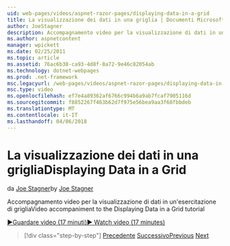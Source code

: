 ```yaml
---
uid: web-pages/videos/aspnet-razor-pages/displaying-data-in-a-grid
title: La visualizzazione dei dati in una griglia | Documenti Microsoft
author: JoeStagner
description: Accompagnamento video per la visualizzazione di dati in un'esercitazione di griglia
ms.author: aspnetcontent
manager: wpickett
ms.date: 02/25/2011
ms.topic: article
ms.assetid: 76ac6b38-ca93-4d8f-8a72-9e46c82054ab
ms.technology: dotnet-webpages
ms.prod: .net-framework
msc.legacyurl: /web-pages/videos/aspnet-razor-pages/displaying-data-in-a-grid
msc.type: video
ms.openlocfilehash: ef7e4a89362af6766c994b6a9ab7fcaf7905116d
ms.sourcegitcommit: f8852267f463b62d7f975e56bea9aa3f68fbbdeb
ms.translationtype: MT
ms.contentlocale: it-IT
ms.lasthandoff: 04/06/2018
---
```

<a name="displaying-data-in-a-grid"></a><span data-ttu-id="d75b3-103">La visualizzazione dei dati in una griglia</span><span class="sxs-lookup"><span data-stu-id="d75b3-103">Displaying Data in a Grid</span></span>
====================
<span data-ttu-id="d75b3-104">da [Joe Stagner](https://github.com/JoeStagner)</span><span class="sxs-lookup"><span data-stu-id="d75b3-104">by [Joe Stagner](https://github.com/JoeStagner)</span></span>

<span data-ttu-id="d75b3-105">Accompagnamento video per la visualizzazione di dati in un'esercitazione di griglia</span><span class="sxs-lookup"><span data-stu-id="d75b3-105">Video accompaniment to the Displaying Data in a Grid tutorial</span></span>

[<span data-ttu-id="d75b3-106">&#9654;Guardare video (17 minuti)</span><span class="sxs-lookup"><span data-stu-id="d75b3-106">&#9654; Watch video (17 minutes)</span></span>](https://channel9.msdn.com/Blogs/ASP-NET-Site-Videos/displaying-data-in-a-grid)

> [!div class="step-by-step"]
> <span data-ttu-id="d75b3-107">[Precedente](working-with-data-part-2.md)
> [Successivo](displaying-data-in-a-chart-part-1.md)</span><span class="sxs-lookup"><span data-stu-id="d75b3-107">[Previous](working-with-data-part-2.md)
[Next](displaying-data-in-a-chart-part-1.md)</span></span>

